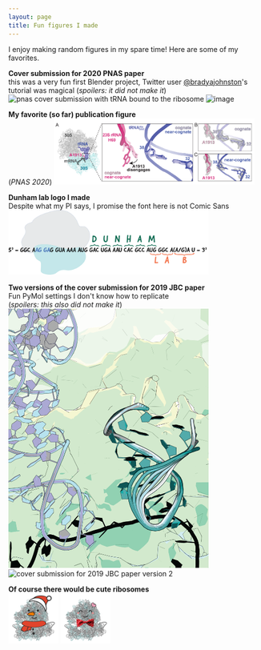 ```yaml
---
layout: page
title: Fun figures I made
---
```

I enjoy making random figures in my spare time! Here are some of my favorites.

__Cover submission for 2020 PNAS paper__  
this was a very fun first Blender project, Twitter user [@bradyajohnston](https://twitter.com/bradyajohnston)'s tutorial was magical
(_spoilers: it did not make it_)
<img src="https://github.com/haannguyen/haannguyen.github.io/blob/master/images/2020-05-05_tRNA-Ala-cover.png" alt="pnas cover submission with tRNA bound to the ribosome" style="width:400px">
![image](images/2020-05-05_tRNA-Ala-cover.png)


__My favorite (so far) publication figure__  
(_PNAS 2020_)
<img src="images/2020-04-29_allfig-04.png" alt="pnas figure showing rRNA A1913 is disengaged with an incorrect tRNA" style="width:400px">

__Dunham lab logo I made__  
Despite what my PI says, I promise the font here is not Comic Sans  
<img src="images/DunhamLab_Logo.png" alt="Dunham lab logo with a ribosome translating an mRNA into a polypeptide spelling Dunham Lab" style="width:400px">

__Two versions of the cover submission for 2019 JBC paper__  
Fun PyMol settings I don't know how to replicate  
(_spoilers: this also did not make it_)
<img src="images/jbc2019_covers-01.png" alt="cover submission for 2019 JBC paper version 1" style="width:400px">
<img src="images/jbc2019_covers-02.png" alt="cover submission for 2019 JBC paper version 2" style="width:400px">

__Of course there would be cute ribosomes__  
<img src="images/HN_snowman70S-01.png" alt="a ribosome dressed in snowman outfit with blushing cheeks and a carrot nose" style="width:100px">
<img src="images/HN_valentine70S-01.png" alt="a Valentine's day ribosome with a red bow tie, smiling face, and a pink heart on top of the 50S" style="width:100px">
